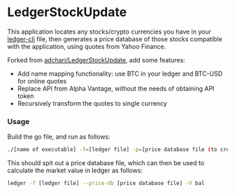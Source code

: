# LedgerStockUpdate

This application locates any stocks/crypto currencies you have in your [ledger-cli](https://ledger-cli.org) file, then generates a price database of those stocks compatible with the application, using quotes from Yahoo Finance.

Forked from [adchari/LedgerStockUpdate](https://github.com/adchari/LedgerStockUpdate), add some features:
* Add name mapping functionality: use BTC in your ledger and BTC-USD for online quotes
* Replace API from Alpha Vantage, without the needs of obtaining API token
* Recursively transform the quotes to single currency

### Usage

Build the go file, and run as follows:

```bash
./[name of executable] -f=[ledger file] -p=[price database file (to create or update)] -b=[Name of ledger binary] -m=[name mapping file]
```

This should spit out a price database file, which can then be used to calculate the market value in ledger as follows:

```bash
ledger -f [ledger file] --price-db [price database file] -V bal
```

